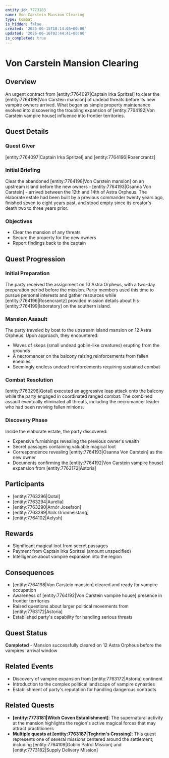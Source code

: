 ```yaml
---
entity_id: 7773183
name: Von Carstein Mansion Clearing
type: Combat
is_hidden: false
created: '2025-06-15T18:14:05+00:00'
updated: '2025-06-16T02:44:41+00:00'
is_completed: true
---
```


# Von Carstein Mansion Clearing

## Overview

An urgent contract from [entity:7764097|Captain Irka Spritzel] to clear the [entity:7764198|Von Carstein mansion] of undead threats before its new vampire owners arrived. What began as simple property maintenance evolved into discovering the troubling expansion of [entity:7764192|Von Carstein vampire house] influence into frontier territories.

## Quest Details

### Quest Giver

[entity:7764097|Captain Irka Spritzel] and [entity:7764196|Rosencrantz]

### Initial Briefing

Clear the abandoned [entity:7764198|Von Carstein mansion] on an upstream island before the new owners - [entity:7764193|Osanna Von Carstein] - arrived between the 12th and 14th of Astra Orpheus. The elaborate estate had been built by a previous commander twenty years ago, finished seven to eight years past, and stood empty since its creator's death two to three years prior.

### Objectives

- Clear the mansion of any threats
- Secure the property for the new owners
- Report findings back to the captain

## Quest Progression

### Initial Preparation

The party received the assignment on 10 Astra Orpheus, with a two-day preparation period before the mission. Party members used this time to pursue personal interests and gather resources while [entity:7764196|Rosencrantz] provided mission details about his [entity:7764199|laboratory] on the southern island.

### Mansion Assault

The party traveled by boat to the upstream island mansion on 12 Astra Orpheus. Upon approach, they encountered:

- Waves of skeps (small undead goblin-like creatures) erupting from the grounds
- A necromancer on the balcony raising reinforcements from fallen enemies
- Seemingly endless undead reinforcements requiring sustained combat

### Combat Resolution

[entity:7763296|Qotal] executed an aggressive leap attack onto the balcony while the party engaged in coordinated ranged combat. The combined assault eventually eliminated all threats, including the necromancer leader who had been reviving fallen minions.

### Discovery Phase

Inside the elaborate estate, the party discovered:

- Expensive furnishings revealing the previous owner's wealth
- Secret passages containing valuable magical loot
- Correspondence revealing [entity:7764193|Osanna Von Carstein] as the new owner
- Documents confirming the [entity:7764192|Von Carstein vampire house] expansion from [entity:7763172|Astoria]

## Participants

- [entity:7763296|Qotal]
- [entity:7763294|Aurelia]
- [entity:7763290|Arnór Josefson]
- [entity:7763289|Alrik Grimmelstang]
- [entity:7764102|Aelysh]

## Rewards

- Significant magical loot from secret passages
- Payment from Captain Irka Spritzel (amount unspecified)
- Intelligence about vampire expansion into the region

## Consequences

- [entity:7764198|Von Carstein mansion] cleared and ready for vampire occupation
- Awareness of [entity:7764192|Von Carstein vampire house] presence in frontier territories
- Raised questions about larger political movements from [entity:7763172|Astoria]
- Established party's capability for handling serious threats

## Quest Status

**Completed** - Mansion successfully cleared on 12 Astra Orpheus before the vampires' arrival window

## Related Events

- Discovery of vampire expansion from [entity:7763172|Astoria] continent
- Introduction to the complex political landscape of vampire dynasties
- Establishment of party's reputation for handling dangerous contracts

## Related Quests

- **[entity:7773181|Witch Coven Establishment]**: The supernatural activity at the mansion highlights the region's active magical forces that may attract practitioners
- **Multiple quests at [entity:7763187|Teghrim's Crossing]**: This quest represents one of several missions centered around the settlement, including [entity:7764109|Goblin Patrol Mission] and [entity:7773182|Supply Delivery Mission]